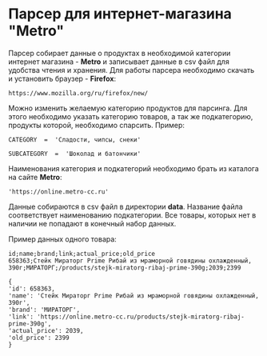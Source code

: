 # Парсер для интернет-магазина "Metro"

Парсер собирает данные о продуктах в необходимой категории интернет магазина - **Metro** и записывает данные в csv файл для удобства чтения и хранения.
Для работы парсера необходимо скачать и установить браузер - **Firefox**:
```
https://www.mozilla.org/ru/firefox/new/
```

Можно изменить желаемую категорию продуктов для парсинга. Для этого необходимо указать категорию товаров, а так же подкатегорию, продукты которой, необходимо спарсить.
Пример:
```
CATEGORY  =  'Сладости, чипсы, снеки'

SUBCATEGORY  =  'Шоколад и батончики'
```
Наименования категория и подкатегорий необходимо брать из каталога на сайте **Metro**:
```
'https://online.metro-cc.ru'
```
Данные собираются в csv файл в директории **data**. Название файла соответствует наименованию подкатегории.
Все товары, которых нет в наличии не попадают в конечный набор данных.

Пример данных одного товара:
```
id;name;brand;link;actual_price;old_price
658363;Стейк Мираторг Prime Рибай из мраморной говядины охлажденный, 390г;МИРАТОРГ;/products/stejk-miratorg-ribaj-prime-390g;2039;2399
```
```
{
'id': 658363,
'name': 'Стейк Мираторг Prime Рибай из мраморной говядины охлажденный, 390г',
'brand': 'МИРАТОРГ',
'link': 'https://online.metro-cc.ru/products/stejk-miratorg-ribaj-prime-390g',
'actual_price': 2039,
'old_price': 2399
}
```
